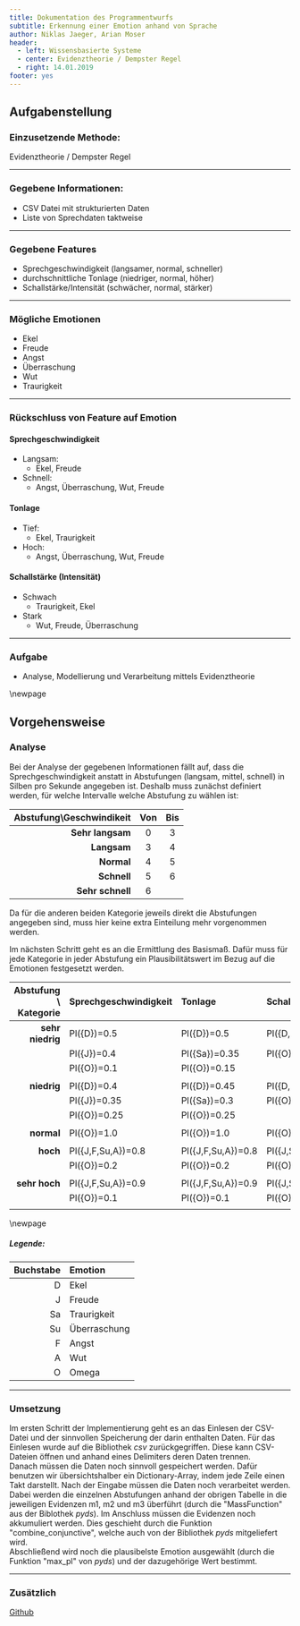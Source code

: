 ```yaml
---
title: Dokumentation des Programmentwurfs
subtitle: Erkennung einer Emotion anhand von Sprache
author: Niklas Jaeger, Arian Moser
header:
  - left: Wissensbasierte Systeme
  - center: Evidenztheorie / Dempster Regel
  - right: 14.01.2019
footer: yes
---
```


## Aufgabenstellung

### Einzusetzende Methode: 
Evidenztheorie / Dempster Regel

---

### Gegebene Informationen: 
- CSV Datei mit strukturierten Daten
- Liste von Sprechdaten taktweise

---

### Gegebene Features
- Sprechgeschwindigkeit (langsamer, normal, schneller)
- durchschnittliche Tonlage (niedriger, normal, höher)
- Schallstärke/Intensität (schwächer, normal, stärker)

---

### Mögliche Emotionen
- Ekel
- Freude
- Angst 
- Überraschung
- Wut
- Traurigkeit

---

### Rückschluss von Feature auf Emotion

#### Sprechgeschwindigkeit
- Langsam:
    - Ekel, Freude
- Schnell:
    - Angst, Überraschung, Wut, Freude 

#### Tonlage
- Tief:
    - Ekel, Traurigkeit
- Hoch:
    - Angst, Überraschung, Wut, Freude

#### Schallstärke (Intensität)
- Schwach
    - Traurigkeit, Ekel
- Stark
    - Wut, Freude, Überraschung

---

### Aufgabe 
- Analyse, Modellierung und Verarbeitung mittels Evidenztheorie

\newpage

## Vorgehensweise

### Analyse

Bei der Analyse der gegebenen Informationen fällt auf, dass die
Sprechgeschwindigkeit anstatt in Abstufungen (langsam, mittel, schnell) in
Silben pro Sekunde angegeben ist. Deshalb muss zunächst definiert werden, für
welche Intervalle welche Abstufung zu wählen ist:

| Abstufung\\Geschwindikeit | Von | Bis|
|---:|:---:|:---:|
| **Sehr langsam** | 0 | 3|
| **Langsam** | 3 | 4|
| **Normal** | 4 | 5|
| **Schnell** | 5 | 6 |
| **Sehr schnell** | 6 | |

Da für die anderen beiden Kategorie jeweils direkt die Abstufungen angegeben
sind, muss hier keine extra Einteilung mehr vorgenommen werden.


Im nächsten Schritt geht es an die Ermittlung des Basismaß. Dafür muss für jede
Kategorie in jeder Abstufung ein Plausibilitätswert im Bezug auf die Emotionen
festgesetzt werden.


| Abstufung \\ Kategorie | Sprechgeschwindigkeit | Tonlage      | Schallstärke |
| ---:|:---|:---|:---|
| **sehr niedrig**      | Pl({D})=0.5           | Pl({D})=0.5  | Pl({D,Sa})=0.9   |
|                       | Pl({J})=0.4           | Pl({Sa})=0.35| Pl({O})=0.1   |
|                       | Pl({O})=0.1           | Pl({O})=0.15 |              |
|                       |                       |              |              | 
| **niedrig**           | Pl({D})=0.4           | Pl({D})=0.45 | Pl({D,Sa})=0.8   |
|                       | Pl({J})=0.35          | Pl({Sa})=0.3 | Pl({O})=0.2  |
|                       | Pl({O})=0.25          | Pl({O})=0.25 |              |
|                       |                       |              |              | 
| **normal**            | Pl({O})=1.0           | Pl({O})=1.0  | Pl({O})=1.0  |
|                       |                       |              |              |
| **hoch**              | Pl({J,F,Su,A})=0.8    | Pl({J,F,Su,A})=0.8| Pl({J,Su,a})=0.8   |
|                       | Pl({O})=0.2           | Pl({O})=0.2  | Pl({O})=0.2   |
|                       |                       |              |              |
| **sehr hoch**         | Pl({J,F,Su,A})=0.9    | Pl({J,F,Su,A})=0.9| Pl({J,Su,a})=0.9 |
|                       | Pl({O})=0.1           | Pl({O})=0.1  | Pl({O})=0.1  |
|                       |                       |              |              |

\newpage

##### Legende:

| Buchstabe | Emotion |
|---:|:---|
| D  | Ekel| 
| J  | Freude| 
| Sa | Traurigkeit| 
| Su | Überraschung| 
| F  | Angst| 
| A  | Wut| 
| O  | Omega| 
---

### Umsetzung

Im ersten Schritt der Implementierung geht es an das Einlesen der CSV-Datei und
der sinnvollen Speicherung der darin enthalten Daten. Für das Einlesen wurde
auf die Bibliothek *csv* zurückgegriffen. Diese kann CSV-Dateien öffnen und
anhand eines Delimiters deren Daten trennen.  
Danach müssen die Daten noch sinnvoll gespeichert werden. Dafür benutzen wir
übersichtshalber ein Dictionary-Array, indem jede Zeile einen Takt darstellt.
Nach der Eingabe müssen die Daten noch verarbeitet werden. Dabei werden die
einzelnen Abstufungen anhand der obrigen Tabelle in die jeweiligen Evidenzen
m1, m2 und m3 überführt (durch die "MassFunction" aus der Biblothek *pyds*). Im
Anschluss müssen die Evidenzen noch akkumuliert werden. Dies geschieht durch
die Funktion "combine\_conjunctive", welche auch von der Bibliothek *pyds*
mitgeliefert wird.  
Abschließend wird noch die plausibelste Emotion ausgewählt (durch die Funktion
"max\_pl" von *pyds*) und der dazugehörige Wert bestimmt.

---

### Zusätzlich

[Github](https://github.com/ArianMoser/WBS-Evidenz)




